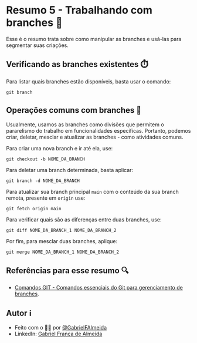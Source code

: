 # Resumo 5 - Trabalhando com branches 🔀

Esse é o resumo trata sobre como manipular as branches e usá-las para segmentar suas criações.


## Verificando as branches existentes ⏱️

Para listar quais branches estão disponíveis, basta usar o comando:

    git branch

## Operações comuns com branches 🔡

Usualmente, usamos as branches como divisões que permitem o pararelismo do trabalho em funcionalidades específicas. Portanto, podemos criar, deletar, mesclar e atualizar as branches - como atividades comuns.

Para criar uma nova branch e ir até ela, use:

    git checkout -b NOME_DA_BRANCH

Para deletar uma branch determinada, basta aplicar:


    git branch -d NOME_DA_BRANCH


Para atualizar sua branch principal ```main``` com o conteúdo da sua branch remota, presente em ```origin``` use:

    git fetch origin main

Para verificar quais são as diferenças entre duas branches, use:

    git diff NOME_DA_BRANCH_1 NOME_DA_BRANCH_2


Por fim, para mesclar duas branches, aplique:

    git merge NOME_DA_BRANCH_1 NOME_DA_BRANCH_2

## Referências para esse resumo 🔍

- [Comandos GIT - Comandos essenciais do Git para gerenciamento de branches](https://www.dio.me/articles/comandos-git-comandos-essenciais-do-git-para-gerenciamento-de-branches).

## Autor ℹ️

- Feito com o 🫶🏻 por [@GabrielFAlmeida](https://github.com/GabrielFAlmeida)
- LinkedIn: [Gabriel França de Almeida](https://www.linkedin.com/in/gabriel-frnca/)
